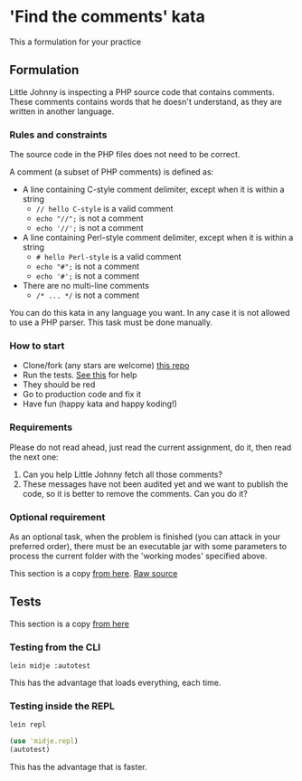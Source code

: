# 'Find the comments' kata

This a formulation for your practice

## Formulation

Little Johnny is inspecting a PHP source code that contains comments. These comments contains words that he doesn't understand, as they are written in another language.

### Rules and constraints

The source code in the PHP files does not need to be correct.

A comment (a subset of PHP comments) is defined as:

  * A line containing C-style comment delimiter, except when it is within a string
    * ``// hello C-style`` is a valid comment
    * ``echo "//";`` is not a comment
    * ``echo '//';`` is not a comment
  * A line containing Perl-style comment delimiter, except when it is within a string
    * ``# hello Perl-style`` is a valid comment
    * ``echo "#";`` is not a comment
    * ``echo '#';`` is not a comment
  * There are no multi-line comments
    * ``/* ... */`` is not a comment

You can do this kata in any language you want. In any case it is not allowed to use a PHP parser. This task must be done manually.

### How to start

  * Clone/fork (any stars are welcome) [this repo][formulation]
  * Run the tests. [See this][running-tests] for help
  * They should be red
  * Go to production code and fix it
  * Have fun (happy kata and happy koding!)

### Requirements

Please do not read ahead, just read the current assignment, do it, then read the next one:

  1. Can you help Little Johnny fetch all those comments?
  1. These messages have not been audited yet and we want to publish the code, so it is better to remove the comments. Can you do it?

### Optional requirement

As an optional task, when the problem is finished (you can attack in your preferred order), there must be an executable jar with some parameters to process the current folder with the 'working modes' specified above.


[formulation]: https://github.com/alvarogarcia7/kata-formulation-find-comments
[running-tests]: https://github.com/alvarogarcia7/cli-app-base-clojure/blob/master/README.md#tests



This section is a copy [from here](http://alvarogarcia7.github.io/blog/2016/03/01/kata-formulation-find-comments/). [Raw source](https://github.com/alvarogarcia7/blog_source/blob/source/source/_posts/2016-03-01-kata-formulation-find-comments.markdown)

## Tests

This section is a copy [from here](https://github.com/alvarogarcia7/cli-app-base-clojure/blob/master/README.md#tests)

### Testing from the CLI

``lein midje :autotest``

This has the advantage that loads everything, each time.

### Testing inside the REPL

```bash
lein repl
```

```clojure
(use 'midje.repl)
(autotest)
```

This has the advantage that is faster.
